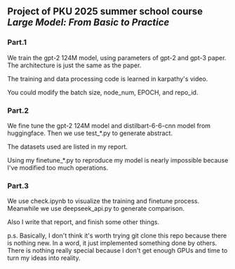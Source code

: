 ## Project of PKU 2025 summer school course *Large Model: From Basic to Practice*


### Part.1

We train the gpt-2 124M model, using parameters of gpt-2 and gpt-3 paper. The architecture is just the same as the paper.

The training and data processing code is learned in karpathy's video.

You could modify the batch size, node_num, EPOCH, and repo_id.


### Part.2

We fine tune the gpt-2 124M model and distilbart-6-6-cnn model from huggingface. Then we use test_*.py to generate abstract.

The datasets used are listed in my report.

Using my finetune_*.py to reproduce my model is nearly impossible because I've modified too much operations.


### Part.3

We use check.ipynb to visualize the training and finetune process. Meanwhile we use deepseek_api.py to generate comparison.

Also I write that report, and finish some other things.



p.s. Basically, I don't think it's worth trying git clone this repo because there is nothing new. In a word, it just implemented something done by others. There is nothing really special because I don't get enough GPUs and time to turn my ideas into reality.